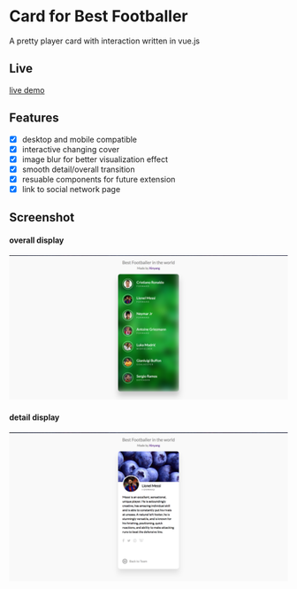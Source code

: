 # Card for Best Footballer
A pretty player card with interaction written in vue.js

## Live
[live demo](https://xinyzhang9.github.io/vue_card/)

## Features
- [x] desktop and mobile compatible
- [x] interactive changing cover
- [x] image blur for better visualization effect
- [x] smooth detail/overall transition
- [x] resuable components for future extension 
- [x] link to social network page

## Screenshot

#### overall display
![alt tag](https://raw.githubusercontent.com/xinyzhang9/vue_card/master/screen1.png)
#### detail display
![alt tag](https://raw.githubusercontent.com/xinyzhang9/vue_card/master/screen2.png)
